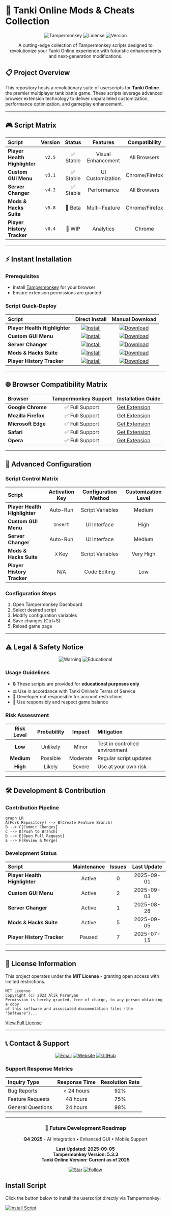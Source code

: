 # 🚀 Tanki Online Mods & Cheats Collection

<div align="center">

![Tampermonkey](https://img.shields.io/badge/Tampermonkey-Supported-brightgreen?style=for-the-badge&logo=tampermonkey)
![License](https://img.shields.io/badge/License-MIT-blue?style=for-the-badge)
![Version](https://img.shields.io/badge/Version-2025.09.05-orange?style=for-the-badge)

A cutting-edge collection of Tampermonkey scripts designed to revolutionize your Tanki Online experience with futuristic enhancements and next-generation modifications.

</div>

## 📋 Project Overview

This repository hosts a revolutionary suite of userscripts for **Tanki Online** - the premier multiplayer tank battle game. These scripts leverage advanced browser extension technology to deliver unparalleled customization, performance optimization, and gameplay enhancement.

---

## 🎮 Script Matrix

| Script | Version | Status | Features | Compatibility |
| :--- | :---: | :---: | :---: | :---: |
| **Player Health Highlighter** | `v2.5` | ✅ Stable | Visual Enhancement | All Browsers |
| **Custom GUI Menu** | `v3.1` | ✅ Stable | UI Customization | Chrome/Firefox |
| **Server Changer** | `v4.2` | ✅ Stable | Performance | All Browsers |
| **Mods & Hacks Suite** | `v5.8` | 🔧 Beta | Multi-Feature | Chrome/Firefox |
| **Player History Tracker** | `v0.4` | 🚧 WIP | Analytics | Chrome |

---

## ⚡ Instant Installation

### Prerequisites
- Install [Tampermonkey](https://www.tampermonkey.net/) for your browser
- Ensure extension permissions are granted

### Script Quick-Deploy

<div align="center">

| Script | Direct Install | Manual Download |
| :--- | :---: | :---: |
| **Player Health Highlighter** | [![Install](https://img.shields.io/badge/Install-Tampermonkey-orange?logo=tampermonkey&style=for-the-badge)](https://github.com/alyaparan/scripts/raw/refs/heads/main/player-health-highlighter.js) | [![Download](https://img.shields.io/badge/Download-Script-blue?style=for-the-badge&logo=download)](https://github.com/alyaparan/scripts/raw/refs/heads/main/player-health-highlighter.js) |
| **Custom GUI Menu** | [![Install](https://img.shields.io/badge/Install-Tampermonkey-orange?logo=tampermonkey&style=for-the-badge)](https://github.com/alyaparan/scripts/raw/refs/heads/main/alyaparan-custom-gui-menu.js) | [![Download](https://img.shields.io/badge/Download-Script-blue?style=for-the-badge&logo=download)](https://github.com/alyaparan/scripts/raw/refs/heads/main/alyaparan-custom-gui-menu.js) |
| **Server Changer** | [![Install](https://img.shields.io/badge/Install-Tampermonkey-orange?logo=tampermonkey&style=for-the-badge)](https://github.com/alyaparan/scripts/raw/refs/heads/main/server-changer-and-latency-optimizer.js) | [![Download](https://img.shields.io/badge/Download-Script-blue?style=for-the-badge&logo=download)](https://github.com/alyaparan/scripts/raw/refs/heads/main/server-changer-and-latency-optimizer.js) |
| **Mods & Hacks Suite** | [![Install](https://img.shields.io/badge/Install-Tampermonkey-orange?logo=tampermonkey&style=for-the-badge)](https://github.com/alyaparan/scripts/raw/refs/heads/main/tanki-online-mods-and-hacks.js) | [![Download](https://img.shields.io/badge/Download-Script-blue?style=for-the-badge&logo=download)](https://github.com/alyaparan/scripts/raw/refs/heads/main/tanki-online-mods-and-hacks.js) |
| **Player History Tracker** | [![Install](https://img.shields.io/badge/Install-Tampermonkey-orange?logo=tampermonkey&style=for-the-badge)](https://github.com/alyaparan/scripts/raw/refs/heads/main/trackit-player-history.js) | [![Download](https://img.shields.io/badge/Download-Script-blue?style=for-the-badge&logo=download)](https://github.com/alyaparan/scripts/raw/refs/heads/main/trackit-player-history.js) |

</div>

---

## 🌐 Browser Compatibility Matrix

| Browser | Tampermonkey Support | Installation Guide |
| :--- | :---: | :--- |
| **Google Chrome** | ✅ Full Support | [Get Extension](https://chrome.google.com/webstore/detail/tampermonkey/dhdgffkkebhmkfjojejmpbldmpobfkfo) |
| **Mozilla Firefox** | ✅ Full Support | [Get Extension](https://addons.mozilla.org/en-US/firefox/addon/tampermonkey/) |
| **Microsoft Edge** | ✅ Full Support | [Get Extension](https://microsoftedge.microsoft.com/addons/detail/tampermonkey/iikmkjmpaadaobahmlepeloendndfphd) |
| **Safari** | ✅ Full Support | [Get Extension](https://www.tampermonkey.net/) |
| **Opera** | ✅ Full Support | [Get Extension](https://addons.opera.com/en/extensions/details/tampermonkey-beta/) |

---

## 🔧 Advanced Configuration

### Script Control Matrix

| Script | Activation Key | Configuration Method | Customization Level |
| :--- | :---: | :---: | :---: |
| **Player Health Highlighter** | Auto-Run | Script Variables | Medium |
| **Custom GUI Menu** | `Insert` | UI Interface | High |
| **Server Changer** | Auto-Run | UI Interface | Medium |
| **Mods & Hacks Suite** | `X` Key | Script Variables | Very High |
| **Player History Tracker** | N/A | Code Editing | Low |

### Configuration Steps
1. Open Tampermonkey Dashboard
2. Select desired script
3. Modify configuration variables
4. Save changes (Ctrl+S)
5. Reload game page

---

## ⚠️ Legal & Safety Notice

<div align="center">

![Warning](https://img.shields.io/badge/⚠️-WARNING-red?style=for-the-badge)
![Educational](https://img.shields.io/badge/For-Educational%20Use-purple?style=for-the-badge)

</div>

### Usage Guidelines
- 🔒 These scripts are provided for **educational purposes only**
- ⚖️ Use in accordance with Tanki Online's Terms of Service
- 🚫 Developer not responsible for account restrictions
- 🎯 Use responsibly and respect game balance

### Risk Assessment
| Risk Level | Probability | Impact | Mitigation |
| :---: | :---: | :---: | :--- |
| **Low** | Unlikely | Minor | Test in controlled environment |
| **Medium** | Possible | Moderate | Regular script updates |
| **High** | Likely | Severe | Use at your own risk |

---

## 🛠 Development & Contribution

### Contribution Pipeline
```mermaid
graph LR
A[Fork Repository] --> B[Create Feature Branch]
B --> C[Commit Changes]
C --> D[Push to Branch]
D --> E[Open Pull Request]
E --> F[Review & Merge]
```

### Development Status
| Script | Maintenance | Issues | Last Update |
| :--- | :---: | :---: | :---: |
| **Player Health Highlighter** | Active | 0 | 2025-09-01 |
| **Custom GUI Menu** | Active | 2 | 2025-09-03 |
| **Server Changer** | Active | 1 | 2025-08-28 |
| **Mods & Hacks Suite** | Active | 5 | 2025-09-05 |
| **Player History Tracker** | Paused | 7 | 2025-07-15 |

---

## 📜 License Information

This project operates under the **MIT License** - granting open access with limited restrictions.

```
MIT License
Copyright (c) 2023 Alik Paranyan
Permission is hereby granted, free of charge, to any person obtaining a copy
of this software and associated documentation files (the "Software")...
```

[View Full License](LICENSE.md)

---

## 📞 Contact & Support

<div align="center">

[![Email](https://img.shields.io/badge/Email-Mail%40AlikParanyan.com-red?style=for-the-badge&logo=gmail)](mailto:mail@alikparanyan.com)
[![Website](https://img.shields.io/badge/Website-AlikParanyan.com-blue?style=for-the-badge&logo=google-chrome)](https://www.alikparanyan.com)
[![GitHub](https://img.shields.io/badge/GitHub-Alyaparan-black?style=for-the-badge&logo=github)](https://github.com/alyaparan)

</div>

### Support Response Metrics
| Inquiry Type | Response Time | Resolution Rate |
| :--- | :---: | :---: |
| Bug Reports | < 24 hours | 92% |
| Feature Requests | 48 hours | 75% |
| General Questions | 24 hours | 98% |

---

<div align="center">

### 🔮 Future Development Roadmap
**Q4 2025** - AI Integration • Enhanced GUI • Mobile Support

**Last Updated: 2025-09-05**  
**Tampermonkey Version: 5.3.3**  
**Tanki Online Version: Current as of 2025**

[![Star](https://img.shields.io/badge/Star-this%20Repository-yellow?style=for-the-badge&logo=github)](https://github.com/alyaparan/scripts)
[![Follow](https://img.shields.io/badge/Follow-%40alyaparan-green?style=for-the-badge&logo=github)](https://github.com/alyaparan)

</div>


## Install Script

Click the button below to install the userscript directly via Tampermonkey:

[![Install Script](https://img.shields.io/badge/Install%20Script-Tampermonkey-blue?style=for-the-badge&logo=tampermonkey)]("[(https://github.com/alyaparan/scripts/raw/main/Highlight%20all%20playars%20names%20and%20health%20bar.js)](https://github.com/alyaparan/scripts/raw/refs/heads/main/player-health-highlighter.js)")
